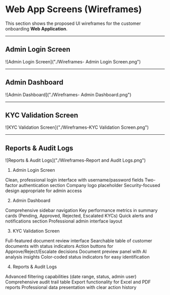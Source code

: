 # Web App Screens (Wireframes)

This section shows the proposed UI wireframes for the customer onboarding **Web Application**.

---

## Admin Login Screen
![Admin Login Screen]("./Wireframes- Admin Login Screen.png")

---

## Admin Dashboard
![Admin Dashboard]("./Wireframes- Admin Dashboard.png")

---

## KYC Validation Screen
![KYC Validation Screen]("./Wireframes-KYC Validation Screen.png")

---

## Reports & Audit Logs
![Reports & Audit Logs]("./Wireframes-Report and Audit Logs.png")



1. Admin Login Screen

Clean, professional login interface with username/password fields
Two-factor authentication section
Company logo placeholder
Security-focused design appropriate for admin access

2. Admin Dashboard

Comprehensive sidebar navigation
Key performance metrics in summary cards (Pending, Approved, Rejected, Escalated KYCs)
Quick alerts and notifications section
Professional admin interface layout

3. KYC Validation Screen

Full-featured document review interface
Searchable table of customer documents with status indicators
Action buttons for Approve/Reject/Escalate decisions
Document preview panel with AI analysis insights
Color-coded status indicators for easy identification

4. Reports & Audit Logs

Advanced filtering capabilities (date range, status, admin user)
Comprehensive audit trail table
Export functionality for Excel and PDF reports
Professional data presentation with clear action history
